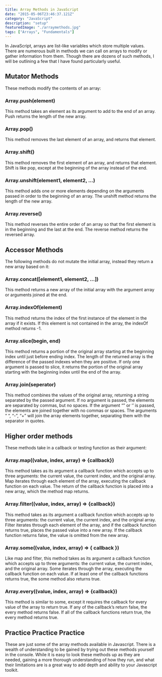 ```yaml
---
title: Array Methods in JavaScript
date: "2015-05-06T23:46:37.121Z"
category: "JavaScript"
description: "setup"
featuredImage: "./arraymethods.jpg"
tags: ["Arrays", "Fundamentals"]
---
```


In JavaScript, arrays are list-like variables which store multiple values. There are numerous built in methods we can call on arrays to modify or gather information from them. Though there are dozens of such methods, I will be outlining a few that I have found particularly useful.

## Mutator Methods

These methods modify the contents of an array:

### Array.push(element)

This method takes an element as its argument to add to the end of an array. Push returns the length of the new array.

### Array.pop()

This method removes the last element of an array, and returns that element.

### Array.shift()

This method removes the first element of an array, and returns that element. Shift is like pop, except at the beginning of the array instead of the end.

### Array.unshift(element1, element2, …)

This method adds one or more elements depending on the arguments passed in order to the beginning of an array. The unshift method returns the length of the new array.

### Array.reverse()

This method reverses the entire order of an array so that the first element is in the beginning and the last at the end. The reverse method returns the reversed array.

## Accessor Methods

The following methods do not mutate the initial array, instead they return a new array based on it:

### Array.concat([element1, element2, …])

This method returns a new array of the initial array with the argument array or arguments joined at the end.

### Array.indexOf(element)

This method returns the index of the first instance of the element in the array if it exists. If this element is not contained in the array, the indexOf method returns -1.

### Array.slice(begin, end)

This method returns a portion of the original array starting at the beginning index until just before ending index. The length of the returned array is the difference of the passed indexes when they are positive. If only one argument is passed to slice, it returns the portion of the original array starting with the beginning index until the end of the array.

### Array.join(seperator)

This method combines the values of the original array, returning a string separated by the passed argument. If no argument is passed, the elements are separated by commas, but no spaces. If the argument “” or ‘’ is passed, the elements are joined together with no commas or spaces. The arguments “ “, “-”, “+” will join the array elements together, separating them with the separator in quotes.

## Higher order methods

These methods take in a callback or testing function as their argument:

### Array.map((value, index, array) => {callback})

This method takes as its argument a callback function which accepts up to three arguments: the current value, the current index, and the original array. Map iterates through each element of the array, executing the callback function on each value. The return of the callback function is placed into a new array, which the method map returns.

### Array.filter((value, index, array) => {callback})

This method takes as its argument a callback function which accepts up to three arguments: the current value, the current index, and the original array. Filter iterates through each element of the array, and if the callback function returns true, places the passed value into a new array. If the callback function returns false, the value is omitted from the new array.

### Array.some((value, index, array) => { callback })

Like map and filter, this method takes as its argument a callback function which accepts up to three arguments: the current value, the current index, and the original array. Some iterates through the array, executing the callback function on each value. If at least one of the callback functions returns true, the some method also returns true.

### Array.every((value, index, array) => {callback})

This method is similar to some, except it requires the callback for every value of the array to return true. If any of the callback’s return false, the every method returns false. If all of the callback functions return true, the every method returns true.

## Practice Practice Practice

These are just some of the array methods available in Javascript. There is a wealth of understanding to be gained by trying out these methods yourself in the console. While it is easy to look these methods up as they are needed, gaining a more thorough understanding of how they run, and what their limitations are is a great way to add depth and ability to your Javascript toolkit.
